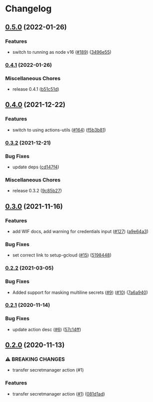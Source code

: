 # Changelog

## [0.5.0](https://www.github.com/google-github-actions/get-secretmanager-secrets/compare/v0.4.1...v0.5.0) (2022-01-26)


### Features

* switch to running as node v16 ([#189](https://www.github.com/google-github-actions/get-secretmanager-secrets/issues/189)) ([3496e55](https://www.github.com/google-github-actions/get-secretmanager-secrets/commit/3496e55a9a37020bcc47d439003e33f420d2d0e7))

### [0.4.1](https://www.github.com/google-github-actions/get-secretmanager-secrets/compare/v0.4.0...v0.4.1) (2022-01-26)


### Miscellaneous Chores

* release 0.4.1 ([b51c51d](https://www.github.com/google-github-actions/get-secretmanager-secrets/commit/b51c51d1a9115b60e0c9fec5c369b46ece341b77))

## [0.4.0](https://www.github.com/google-github-actions/get-secretmanager-secrets/compare/v0.3.2...v0.4.0) (2021-12-22)


### Features

* switch to using actions-utils ([#164](https://www.github.com/google-github-actions/get-secretmanager-secrets/issues/164)) ([f5b3b81](https://www.github.com/google-github-actions/get-secretmanager-secrets/commit/f5b3b81ba32bc04178d46f13c474b6103f702584))

### [0.3.2](https://www.github.com/google-github-actions/get-secretmanager-secrets/compare/v0.3.0...v0.3.2) (2021-12-21)


### Bug Fixes

* update deps ([cd147f4](https://www.github.com/google-github-actions/get-secretmanager-secrets/commit/cd147f43edbbdea7e395556b98bcec802eb88701))


### Miscellaneous Chores

* release 0.3.2 ([9c85b27](https://www.github.com/google-github-actions/get-secretmanager-secrets/commit/9c85b2799abbe37ba48d8e9962e158edfde3001b))

## [0.3.0](https://www.github.com/google-github-actions/get-secretmanager-secrets/compare/v0.2.2...v0.3.0) (2021-11-16)


### Features

* add WIF docs, add warning for credentials input ([#127](https://www.github.com/google-github-actions/get-secretmanager-secrets/issues/127)) ([a9e64a3](https://www.github.com/google-github-actions/get-secretmanager-secrets/commit/a9e64a3fa27b447fc2ee3fa5f52dea9faf1e6c18))


### Bug Fixes

* set correct link to setup-gcloud ([#15](https://www.github.com/google-github-actions/get-secretmanager-secrets/issues/15)) ([5198448](https://www.github.com/google-github-actions/get-secretmanager-secrets/commit/5198448f1d02ed8e708bc31ac6c24be6790b7048))

### [0.2.2](https://www.github.com/google-github-actions/get-secretmanager-secrets/compare/v0.2.1...v0.2.2) (2021-03-05)


### Bug Fixes

* Added support for masking multiline secrets ([#9](https://www.github.com/google-github-actions/get-secretmanager-secrets/issues/9)) ([#10](https://www.github.com/google-github-actions/get-secretmanager-secrets/issues/10)) ([7a6a940](https://www.github.com/google-github-actions/get-secretmanager-secrets/commit/7a6a9404f3ef177ec8b310c95a51b8bee20bd09f))

### [0.2.1](https://www.github.com/google-github-actions/get-secretmanager-secrets/compare/v0.2.0...v0.2.1) (2020-11-14)


### Bug Fixes

* update action desc ([#6](https://www.github.com/google-github-actions/get-secretmanager-secrets/issues/6)) ([57c14ff](https://www.github.com/google-github-actions/get-secretmanager-secrets/commit/57c14fff8763c66b8704d8035add5d46e3087e02))

## [0.2.0](https://www.github.com/google-github-actions/get-secretmanager-secrets/compare/v0.1.0...v0.2.0) (2020-11-13)


### ⚠ BREAKING CHANGES

* transfer secretmanager action (#1)

### Features

* transfer secretmanager action ([#1](https://www.github.com/google-github-actions/get-secretmanager-secrets/issues/1)) ([081d1ad](https://www.github.com/google-github-actions/get-secretmanager-secrets/commit/081d1add35abdb1374fbcb92291f0c2c875f0720))
